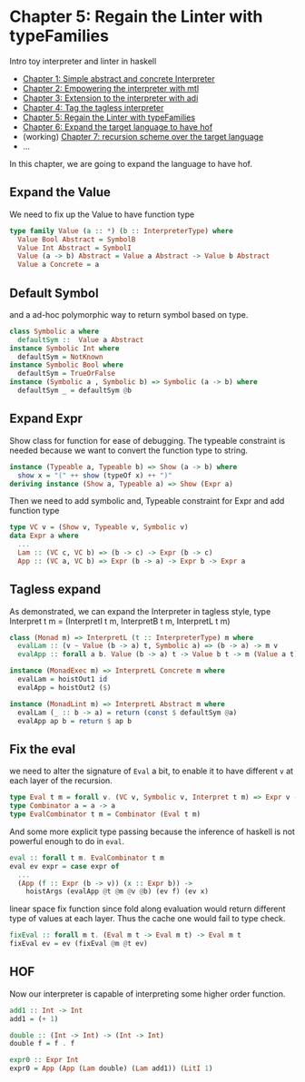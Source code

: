 # Chapter 5: Regain the Linter with typeFamilies

Intro toy interpreter and linter in haskell

* [Chapter 1: Simple abstract and concrete Interpreter](https://github.com/soulomoon/arith/tree/master/arith1)
* [Chapter 2: Empowering the interpreter with mtl](https://github.com/soulomoon/arith/tree/master/arith2)
* [Chapter 3: Extension to the interpreter with adi](https://github.com/soulomoon/arith/tree/master/arith3)
* [Chapter 4: Tag the tagless interpreter](https://github.com/soulomoon/arith/tree/master/arith4)
* [Chapter 5: Regain the Linter with typeFamilies](https://github.com/soulomoon/arith/tree/master/arith5)
* [Chapter 6: Expand the target language to have hof](https://github.com/soulomoon/arith/tree/master/arith6)
* (working) [Chapter 7: recursion scheme over the target language](https://github.com/soulomoon/arith/tree/master/arith7)
* ...

In this chapter, we are going to expand the language to have hof.

## Expand the Value

We need to fix up the Value to have function type

```haskell
type family Value (a :: *) (b :: InterpreterType) where
  Value Bool Abstract = SymbolB
  Value Int Abstract = SymbolI
  Value (a -> b) Abstract = Value a Abstract -> Value b Abstract
  Value a Concrete = a 
```

## Default Symbol

and a ad-hoc polymorphic way to return symbol based on type.

```haskell
class Symbolic a where
  defaultSym ::  Value a Abstract 
instance Symbolic Int where
  defaultSym = NotKnown
instance Symbolic Bool where
  defaultSym = TrueOrFalse
instance (Symbolic a , Symbolic b) => Symbolic (a -> b) where
  defaultSym _ = defaultSym @b
```

## Expand Expr

Show class for function for ease of debugging. The typeable constraint is needed because we want to
convert the function type to string.

```haskell
instance (Typeable a, Typeable b) => Show (a -> b) where
  show x = "(" ++ show (typeOf x) ++ ")"
deriving instance (Show a, Typeable a) => Show (Expr a)
```

Then we need to add symbolic and, Typeable constraint for Expr and add function type

```haskell
type VC v = (Show v, Typeable v, Symbolic v)
data Expr a where
  ...
  Lam :: (VC c, VC b) => (b -> c) -> Expr (b -> c)
  App :: (VC a, VC b) => Expr (b -> a) -> Expr b -> Expr a
```

## Tagless expand

As demonstrated, we can expand the Interpreter in tagless style,
type Interpret t m = (InterpretI t m, InterpretB t m, InterpretL t m)

```haskell
class (Monad m) => InterpretL (t :: InterpreterType) m where
  evalLam :: (v ~ Value (b -> a) t, Symbolic a) => (b -> a) -> m v
  evalApp :: forall a b. Value (b -> a) t -> Value b t -> m (Value a t)

instance (MonadExec m) => InterpretL Concrete m where
  evalLam = hoistOut1 id
  evalApp = hoistOut2 ($)

instance (MonadLint m) => InterpretL Abstract m where
  evalLam (_ :: b -> a) = return (const $ defaultSym @a)
  evalApp ap b = return $ ap b
```

## Fix the eval

we need to alter the signature of `Eval` a bit, to enable it to have different `v` at each layer of the recursion.

```haskell
type Eval t m = forall v. (VC v, Symbolic v, Interpret t m) => Expr v -> m (Value v t)
type Combinator a = a -> a
type EvalCombinator t m = Combinator (Eval t m)
```

And some more explicit type passing because the inference of haskell is not powerful enough to do
in `eval`.

```haskell
eval :: forall t m. EvalCombinator t m
eval ev expr = case expr of
  ...
  (App (f :: Expr (b -> v)) (x :: Expr b)) ->
    hoistArgs (evalApp @t @m @v @b) (ev f) (ev x)
```

linear space fix function since fold along evaluation would return different type of
values at each layer. Thus the cache one would fail to type check.

```haskell
fixEval :: forall m t. (Eval m t -> Eval m t) -> Eval m t
fixEval ev = ev (fixEval @m @t ev)
```

## HOF

Now our interpreter is capable of interpreting some higher order function.

```haskell
add1 :: Int -> Int
add1 = (+ 1)

double :: (Int -> Int) -> (Int -> Int)
double f = f . f

expr0 :: Expr Int
expr0 = App (App (Lam double) (Lam add1)) (LitI 1)
```
